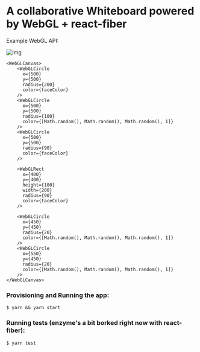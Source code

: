 # A collaborative Whiteboard powered by WebGL + react-fiber

Example WebGL API:

![img](http://i.imgur.com/Tzyft1m.png)

```
<WebGLCanvas>
    <WebGLCircle
      x={500}
      y={500}
      radius={200}
      color={faceColor}
    />
    <WebGLCircle
      x={500}
      y={500}
      radius={100}
      color={[Math.random(), Math.random(), Math.random(), 1]}
    />
    <WebGLCircle
      x={500}
      y={500}
      radius={90}
      color={faceColor}
    />

    <WebGLRect
      x={400}
      y={400}
      height={100}
      width={200}
      radius={90}
      color={faceColor}
    />

    <WebGLCircle
      x={450}
      y={450}
      radius={20}
      color={[Math.random(), Math.random(), Math.random(), 1]}
    />
    <WebGLCircle
      x={550}
      y={450}
      radius={20}
      color={[Math.random(), Math.random(), Math.random(), 1]}
    />
</WebGLCanvas>
```

### Provisioning and Running the app:
`$ yarn && yarn start`

### Running tests (enzyme's a bit borked right now with react-fiber):
`$ yarn test`
